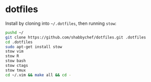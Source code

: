# dotfiles

Install by cloning into ```~/.dotfiles```, then running ```stow```:

```bash
pushd ~/
git clone https://github.com/shabbychef/dotfiles.git .dotfiles
cd .dotfiles
sudo apt-get install stow
stow vim
stow R
stow bash
stow ctags
stow tmux
cd ~/.vim && make all && cd -
```

